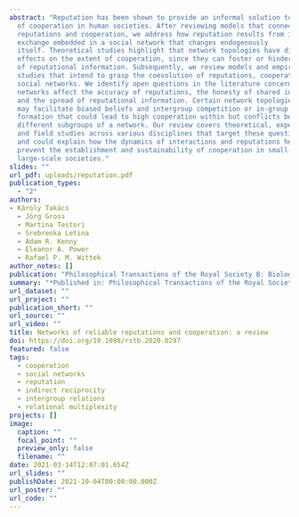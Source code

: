 ```yaml
---
abstract: "Reputation has been shown to provide an informal solution to the problem
  of cooperation in human societies. After reviewing models that connect
  reputations and cooperation, we address how reputation results from information
  exchange embedded in a social network that changes endogenously
  itself. Theoretical studies highlight that network topologies have different
  effects on the extent of cooperation, since they can foster or hinder the flow
  of reputational information. Subsequently, we review models and empirical
  studies that intend to grasp the coevolution of reputations, cooperation and
  social networks. We identify open questions in the literature concerning how
  networks affect the accuracy of reputations, the honesty of shared information
  and the spread of reputational information. Certain network topologies
  may facilitate biased beliefs and intergroup competition or in-group identity
  formation that could lead to high cooperation within but conflicts between
  different subgroups of a network. Our review covers theoretical, experimental
  and field studies across various disciplines that target these questions
  and could explain how the dynamics of interactions and reputations help or
  prevent the establishment and sustainability of cooperation in small- and
  large-scale societies."
slides: ""
url_pdf: uploads/reputation.pdf
publication_types:
  - "2"
authors:
- Károly Takács
  - Jörg Gross
  - Martina Testori
  - Srebrenka Letina
  - Adam R. Kenny
  - Eleanor A. Power
  - Rafael P. M. Wittek
author_notes: []
publication: "Philosophical Transactions of the Royal Society B: Biological Sciences"
summary: "*Published in: Philosophical Transactions of the Royal Society B: Biological Sciences*"
url_dataset: ""
url_project: ""
publication_short: ""
url_source: ""
url_video: ""
title: Networks of reliable reputations and cooperation: a review
doi: https://doi.org/10.1098/rstb.2020.0297
featured: false
tags:
  - cooperation
  - social networks
  - reputation
  - indirect reciprocity
  - intergroup relations
  - relational multiplexity
projects: []
image:
  caption: ""
  focal_point: ""
  preview_only: false
  filename: ""
date: 2021-03-14T12:07:01.654Z
url_slides: ""
publishDate: 2021-10-04T00:00:00.000Z
url_poster: ""
url_code: ""
---
```

<script type='text/javascript' src='https://d1bxh8uas1mnw7.cloudfront.net/assets/embed.js'></script>

<div data-badge-details="right" data-badge-type="large-donut" data-doi="https://doi.org/10.1098/rstb.2020.0297" data-hide-no-mentions="true" class="altmetric-embed"></div>
